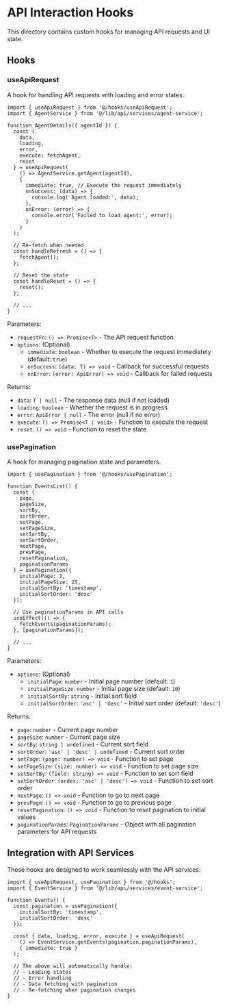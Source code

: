 # API Interaction Hooks

This directory contains custom hooks for managing API requests and UI state.

## Hooks

### useApiRequest

A hook for handling API requests with loading and error states.

```tsx
import { useApiRequest } from '@/hooks/useApiRequest';
import { AgentService } from '@/lib/api/services/agent-service';

function AgentDetails({ agentId }) {
  const { 
    data, 
    loading, 
    error, 
    execute: fetchAgent,
    reset 
  } = useApiRequest(
    () => AgentService.getAgent(agentId),
    {
      immediate: true, // Execute the request immediately
      onSuccess: (data) => {
        console.log('Agent loaded:', data);
      },
      onError: (error) => {
        console.error('Failed to load agent:', error);
      }
    }
  );

  // Re-fetch when needed
  const handleRefresh = () => {
    fetchAgent();
  };

  // Reset the state
  const handleReset = () => {
    reset();
  };

  // ...
}
```

Parameters:
- `requestFn`: `() => Promise<T>` - The API request function
- `options`: (Optional)
  - `immediate`: `boolean` - Whether to execute the request immediately (default: `true`)
  - `onSuccess`: `(data: T) => void` - Callback for successful requests
  - `onError`: `(error: ApiError) => void` - Callback for failed requests

Returns:
- `data`: `T | null` - The response data (null if not loaded)
- `loading`: `boolean` - Whether the request is in progress
- `error`: `ApiError | null` - The error (null if no error)
- `execute`: `() => Promise<T | void>` - Function to execute the request
- `reset`: `() => void` - Function to reset the state

### usePagination

A hook for managing pagination state and parameters.

```tsx
import { usePagination } from '@/hooks/usePagination';

function EventsList() {
  const { 
    page, 
    pageSize, 
    sortBy, 
    sortOrder,
    setPage,
    setPageSize,
    setSortBy,
    setSortOrder,
    nextPage,
    prevPage,
    resetPagination,
    paginationParams
  } = usePagination({
    initialPage: 1,
    initialPageSize: 25,
    initialSortBy: 'timestamp',
    initialSortOrder: 'desc'
  });

  // Use paginationParams in API calls
  useEffect(() => {
    fetchEvents(paginationParams);
  }, [paginationParams]);

  // ...
}
```

Parameters:
- `options`: (Optional)
  - `initialPage`: `number` - Initial page number (default: `1`)
  - `initialPageSize`: `number` - Initial page size (default: `10`)
  - `initialSortBy`: `string` - Initial sort field
  - `initialSortOrder`: `'asc' | 'desc'` - Initial sort order (default: `'desc'`)

Returns:
- `page`: `number` - Current page number
- `pageSize`: `number` - Current page size
- `sortBy`: `string | undefined` - Current sort field
- `sortOrder`: `'asc' | 'desc' | undefined` - Current sort order
- `setPage`: `(page: number) => void` - Function to set page
- `setPageSize`: `(size: number) => void` - Function to set page size
- `setSortBy`: `(field: string) => void` - Function to set sort field
- `setSortOrder`: `(order: 'asc' | 'desc') => void` - Function to set sort order
- `nextPage`: `() => void` - Function to go to next page
- `prevPage`: `() => void` - Function to go to previous page
- `resetPagination`: `() => void` - Function to reset pagination to initial values
- `paginationParams`: `PaginationParams` - Object with all pagination parameters for API requests

## Integration with API Services

These hooks are designed to work seamlessly with the API services:

```tsx
import { useApiRequest, usePagination } from '@/hooks';
import { EventService } from '@/lib/api/services/event-service';

function Events() {
  const pagination = usePagination({
    initialSortBy: 'timestamp',
    initialSortOrder: 'desc'
  });
  
  const { data, loading, error, execute } = useApiRequest(
    () => EventService.getEvents(pagination.paginationParams),
    { immediate: true }
  );
  
  // The above will automatically handle:
  // - Loading states
  // - Error handling
  // - Data fetching with pagination
  // - Re-fetching when pagination changes
}
``` 
